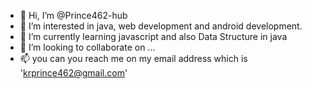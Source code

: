 - 👋 Hi, I’m @Prince462-hub
- 👀 I’m interested in java, web development and android development.
- 🌱 I’m currently learning javascript and also Data Structure in java
- 💞️ I’m looking to collaborate on ...
- 📫 you can you reach me on my email address which is 'krprince462@gmail.com'

<!---
Prince462-hub/Prince462-hub is a ✨ special ✨ repository because its `README.md` (this file) appears on your GitHub profile.
You can click the Preview link to take a look at your changes.
--->
